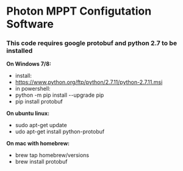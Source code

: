 # Photon MPPT Configutation Software

### This code requires google protobuf and python 2.7 to be installed

**On Windows 7/8:**
* install:
* https://www.python.org/ftp/python/2.7.11/python-2.7.11.msi
* in powershell:
* python -m pip install --upgrade pip
* pip install protobuf

**On ubuntu linux:**
* sudo apt-get update
* udo apt-get install python-protobuf

**On mac with homebrew:**
* brew tap homebrew/versions
* brew install protobuf
